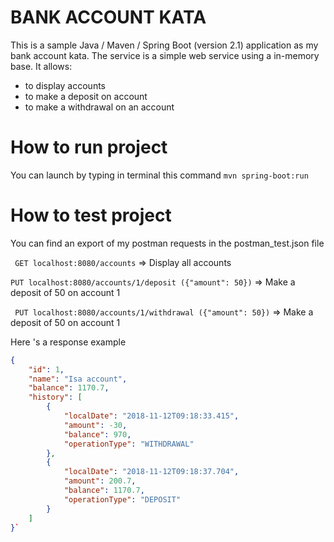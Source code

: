 # BANK ACCOUNT KATA



This is a sample Java / Maven / Spring Boot (version 2.1) application as my bank account kata.
The service is a simple web service using a in-memory base. It allows:
- to display accounts
- to make a deposit on account
- to make a withdrawal on an account


# How to run project

You can launch by typing in terminal this command
`mvn spring-boot:run` 


# How to test project

You can find an export of my postman requests in the postman_test.json file

`
GET localhost:8080/accounts`
=> Display all accounts

`
PUT localhost:8080/accounts/1/deposit ({"amount": 50})
`
=> Make a deposit of 50 on account 1

`
PUT localhost:8080/accounts/1/withdrawal ({"amount": 50})`
=> Make a deposit of 50 on account 1

Here 's a response example

```json
{
    "id": 1,
    "name": "Isa account",
    "balance": 1170.7,
    "history": [
        {
            "localDate": "2018-11-12T09:18:33.415",
            "amount": -30,
            "balance": 970,
            "operationType": "WITHDRAWAL"
        },
        {
            "localDate": "2018-11-12T09:18:37.704",
            "amount": 200.7,
            "balance": 1170.7,
            "operationType": "DEPOSIT"
        }
    ]
}`







